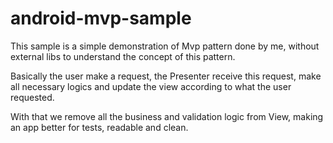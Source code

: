 # android-mvp-sample

This sample is a simple demonstration of Mvp pattern done by me, without external libs to understand the concept of this pattern.

Basically the user make a request, the Presenter receive this request, make all necessary logics and update the view
according to what the user requested.

With that we remove all the business and validation logic from View, making an app better for tests, readable and clean.



